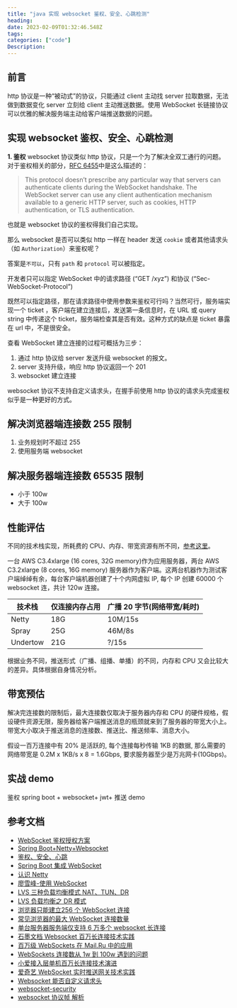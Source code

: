 ```yaml
---
title: "java 实现 websocket 鉴权、安全、心跳检测"
heading:  
date: 2023-02-09T01:32:46.548Z
tags: 
categories: ["code"]
Description:  
---
```

## 前言
http 协议是一种“被动式”的协议，只能通过 client 主动找 server 拉取数据，无法做到数据变化 server  立刻给 client 主动推送数据。使用 WebSocket 长链接协议可以优雅的解决服务端主动给客户端推送数据的问题。

## 实现 websocket 鉴权、安全、心跳检测

**1. 鉴权**
websocket 协议类似 http 协议，只是一个为了解决全双工通行的问题。对于鉴权相关的部分，[RFC 6455](https://websockets.readthedocs.io/en/stable/topics/authentication.html)中是这么描述的：
> This protocol doesn’t prescribe any particular way that servers can authenticate clients during the WebSocket handshake. The WebSocket server can use any client authentication mechanism available to a generic HTTP server, such as cookies, HTTP authentication, or TLS authentication.

也就是 websocket 协议的鉴权得我们自己实现。

那么 websocket 是否可以类似 http 一样在 header 发送 `cookie` 或者其他请求头（如 `Authorization`）来鉴权呢？

答案是`不可以`，只有 `path` 和 `protocol` 可以被指定。

开发者只可以指定 WebSocket 中的请求路径 (“GET /xyz”) 和协议 (“Sec-WebSocket-Protocol”)  

既然可以指定路径，那在请求路径中使用参数来鉴权可行吗？当然可行，服务端实现一个 ticket ，客户端在建立连接后，发送第一条信息时，在 URL 或 query string 中传递这个 ticket，服务端检查其是否有效。这种方式的缺点是 ticket 暴露在 url 中，不是很安全。

查看 WebSocket 建立连接的过程可概括为三步：
1. 通过 http 协议给 server 发送升级 websocket 的报文。
2. server 支持升级，响应 http 协议返回一个 201
3. websocket 建立连接

websocket 协议不支持自定义请求头，在握手前使用 http 协议的请求头完成鉴权似乎是一种更好的方式。

## 解决浏览器端连接数 255 限制
1. 业务规划时不超过 255
2. 使用服务端 websocket


## 解决服务器端连接数 65535 限制
- 小于 100w
- 大于 100w



## 性能评估

不同的技术栈实现，所耗费的 CPU、内存、带宽资源有所不同，[参考这里](https://juejin.cn/post/6844903783575584776)。

一台 AWS C3.4xlarge (16 cores, 32G memory)作为应用服务器，两台 AWS C3.2xlarge (8 cores, 16G memory) 服务器作为客户端。这两台机器作为测试客户端绰绰有余，每台客户端机器创建了十个内网虚拟 IP, 每个 IP 创建 60000 个 websocket 连，共计 120w 连接。

| 技术栈   | 仅连接内存占用 | 广播 20 字节(网络带宽/耗时) |
| -------- | -------------- | --------------------------- |
| Netty    | 18G            | 10M/15s                     |
| Spray    | 25G            | 46M/8s                      |
| Undertow | 21G            | ?/15s                       |
根据业务不同，推送形式（广播、组播、单播）的不同，内存和 CPU 又会比较大的差异。具体根据自身情况分析。

## 带宽预估
解决完连接数的限制后，最大连接数仅取决于服务器内存和 CPU 的硬件规格，假设硬件资源无限，服务器给客户端推送消息的瓶颈就来到了服务器的带宽大小上。带宽大小取决于推送消息的连接数、推送比、推送频率、消息大小。

假设一百万连接中有 20% 是活跃的, 每个连接每秒传输 1KB 的数据, 那么需要的网络带宽是 0.2M x 1KB/s x 8 = 1.6Gbps, 要求服务器至少是万兆网卡(10Gbps)。



## 实战 demo
鉴权
spring boot + websocket+ jwt+
推送 demo




##  参考文档
- [WebSocket 鉴权授权方案](https://zhuanlan.zhihu.com/p/495501853)
- [Spring Boot+Netty+Websocket](https://blog.51cto.com/u_15430445/5761543)
- [鉴权、安全、心跳 ](https://github.com/HXWfromDJTU/blog/issues/15)
- [Spring Boot 集成 WebSocket](https://www.cnblogs.com/wupeixuan/p/13389757.html)
- [认识 Netty](https://www.jianshu.com/p/b9f3f6a16911)
- [廖雪峰-使用 WebSocket](https://www.liaoxuefeng.com/wiki/1252599548343744/1282384966189089)
- [LVS 三种负载均衡模式 NAT、TUN、DR ](https://zhuanlan.zhihu.com/p/87109094)
- [LVS 负载均衡之 DR 模式](https://www.cnblogs.com/Courage129/p/14332902.html)
- [浏览器只能建立256 个 WebSocket 连接](https://zhuanlan.zhihu.com/p/103289590)
- [常见浏览器的最大 WebSocket 连接数量 ](https://blog.csdn.net/weixin_41217541/article/details/106231171)
- [单台服务器服务端仅支持 6 万多个 websocket 长连接](https://www.jianshu.com/p/4878ff3ed4a5)
- [石墨文档 Websocket 百万长连接技术实践](https://www.infoq.cn/article/gymhabqvro214qo44jhd)
- [百万级 WebSockets 在 Mail.Ru 中的应用](https://colobu.com/2017/12/13/A-Million-WebSockets-and-Go/)
- [WebSockets 连接数从 1w 到 100w 遇到的问题](https://shibd.github.io/message-center-3/#%E7%AA%81%E7%A0%B41W%EF%BC%88%E6%9B%B4%E6%8D%A2Spring%E7%9A%84Web%E5%AE%B9%E5%99%A8%EF%BC%89)
- [小爱接入层单机百万长连接技术演进](https://www.zhihu.com/question/20831000/answer/2401861700)
- [爱奇艺 WebSocket 实时推送网关技术实践](http://www.52im.net/thread-3539-1-1.html)
- [Websocket 能否自定义请求头](https://hgl2.com/2021/websocket-request-header/)
- [websocket-security](https://devcenter.heroku.com/articles/websocket-security)
- [websocket 协议帧 解析](https://blog.csdn.net/weixin_39898011/article/details/111232821)

